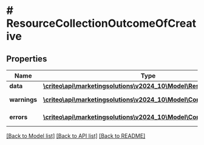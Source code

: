# # ResourceCollectionOutcomeOfCreative

## Properties

Name | Type | Description | Notes
------------ | ------------- | ------------- | -------------
**data** | [**\criteo\api\marketingsolutions\v2024_10\Model\ResourceOfCreative[]**](ResourceOfCreative.md) |  | [optional]
**warnings** | [**\criteo\api\marketingsolutions\v2024_10\Model\CommonProblem[]**](CommonProblem.md) |  | [optional] [readonly]
**errors** | [**\criteo\api\marketingsolutions\v2024_10\Model\CommonProblem[]**](CommonProblem.md) |  | [optional] [readonly]

[[Back to Model list]](../../README.md#models) [[Back to API list]](../../README.md#endpoints) [[Back to README]](../../README.md)
